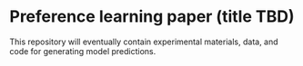 Preference learning paper (title TBD)
=====================================

This repository will eventually contain experimental materials, data, and code for generating model predictions.

